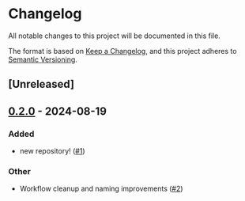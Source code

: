 # Changelog
All notable changes to this project will be documented in this file.

The format is based on [Keep a Changelog](https://keepachangelog.com/en/1.0.0/),
and this project adheres to [Semantic Versioning](https://semver.org/spec/v2.0.0.html).

## [Unreleased]

## [0.2.0](https://github.com/coralogix/coralogix-management-sdk/compare/cx-api-v0.1.0...cx-api-v0.2.0) - 2024-08-19

### Added
- new repository! ([#1](https://github.com/coralogix/coralogix-management-sdk/pull/1))

### Other
- Workflow cleanup and naming improvements ([#2](https://github.com/coralogix/coralogix-management-sdk/pull/2))
